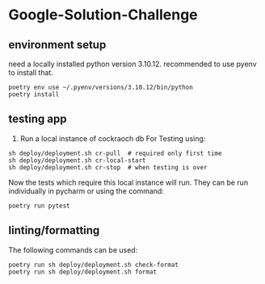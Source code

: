 # Google-Solution-Challenge

## environment setup

need a locally installed python version 3.10.12. recommended to use pyenv to install that.

```shell
poetry env use ~/.pyenv/versions/3.10.12/bin/python
poetry install
```

## testing app

1. Run a local instance of cockraoch db For Testing using:

```shell
sh deploy/deployment.sh cr-pull  # required only first time
sh deploy/deployment.sh cr-local-start
sh deploy/deployment.sh cr-stop  # when testing is over
```

Now the tests which require this local instance will run. They can be run individually in pycharm or using the command:
```shell
poetry run pytest
```

## linting/formatting
The following commands can be used:

```shell
poetry run sh deploy/deployment.sh check-format
poetry run sh deploy/deployment.sh format
```
